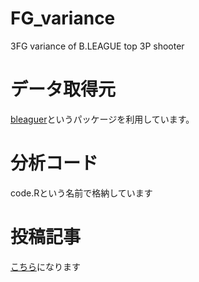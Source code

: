 # FG_variance
 3FG variance of B.LEAGUE top 3P shooter

# データ取得元
[bleaguer](https://github.com/rintaromasuda/bleaguer)というパッケージを利用しています。

# 分析コード
code.Rという名前で格納しています

# 投稿記事
[こちら](https://note.com/b__s__k__t/n/n9d34a8954509)になります
